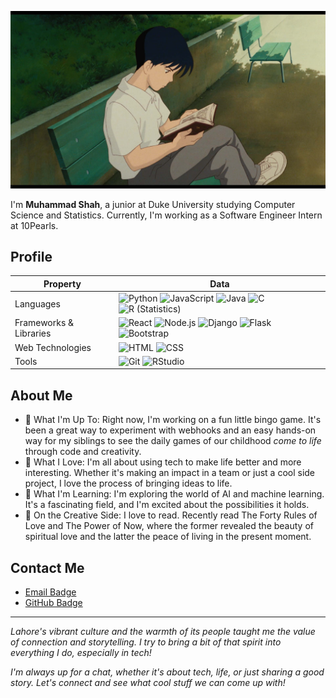 ![Ghibli Cover](ghibli-github-cover.jpg)

I'm **Muhammad Shah**, a junior at Duke University studying Computer Science and Statistics. Currently, I'm working as a Software Engineer Intern at 10Pearls.

## Profile
Property                 | Data  
-------------------------|------
Languages                | ![Python](https://img.shields.io/badge/-Python-05122A?style=flat&logo=python) ![JavaScript](https://img.shields.io/badge/-JavaScript-05122A?style=flat&logo=javascript) ![Java](https://img.shields.io/badge/-Java-05122A?style=flat&logo=Java&logoColor=FFA518) ![C](https://img.shields.io/badge/-C-05122A?style=flat&logo=C&logoColor=A8B9CC) ![R (Statistics)](https://img.shields.io/badge/-R-05122A?style=flat&logo=R&logoColor=276DC3)
Frameworks & Libraries   | ![React](https://img.shields.io/badge/-React-05122A?style=flat&logo=react) ![Node.js](https://img.shields.io/badge/-Node.js-05122A?style=flat&logo=node.js) ![Django](https://img.shields.io/badge/-Django-05122A?style=flat&logo=django&logoColor=092E20) ![Flask](https://img.shields.io/badge/-Flask-05122A?style=flat&logo=flask) ![Bootstrap](https://img.shields.io/badge/-Bootstrap-05122A?style=flat&logo=bootstrap&logoColor=563D7C)
Web Technologies         | ![HTML](https://img.shields.io/badge/-HTML-05122A?style=flat&logo=HTML5) ![CSS](https://img.shields.io/badge/-CSS-05122A?style=flat&logo=CSS3&logoColor=1572B6)
Tools                    | ![Git](https://img.shields.io/badge/-Git-05122A?style=flat&logo=git) ![RStudio](https://img.shields.io/badge/-RStudio-05122A?style=flat&logo=rstudio)

## About Me

- 🔧 What I'm Up To: Right now, I'm working on a fun little bingo game. It's been a great way to experiment with webhooks and an easy hands-on way for my siblings to see the daily games of our childhood *come to life* through code and creativity.
- 🚀 What I Love: I'm all about using tech to make life better and more interesting. Whether it's making an impact in a team or just a cool side project, I love the process of bringing ideas to life.
- 🧠 What I'm Learning: I'm exploring the world of AI and machine learning. It's a fascinating field, and I'm excited about the possibilities it holds.
- 📖 On the Creative Side: I love to read. Recently read The Forty Rules of Love and The Power of Now, where the former revealed the beauty of spiritual love and the latter the peace of living in the present moment.

## Contact Me

- [Email Badge](https://img.shields.io/badge/-muhammad.shah%40duke.edu-D14836?style=flat&logo=Gmail&logoColor=white)
- [GitHub Badge](https://img.shields.io/badge/-muhammadshah0815-181717?style=flat&logo=github&logoColor=white)

---

*Lahore's vibrant culture and the warmth of its people taught me the value of connection and storytelling. I try to bring a bit of that spirit into everything I do, especially in tech!*

*I'm always up for a chat, whether it's about tech, life, or just sharing a good story. Let's connect and see what cool stuff we can come up with!*
